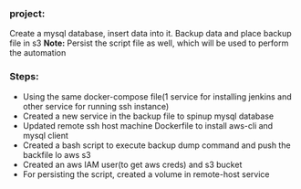### project:
Create a mysql database, insert data into it. Backup data and place backup file in s3
**Note:** Persist the script file as well, which will be used to perform the automation

### **Steps:**
* Using the same docker-compose file(1 service for installing jenkins and other service for running ssh instance)
* Created a new service in the backup file to spinup mysql database
* Updated remote ssh host machine Dockerfile to install aws-cli and mysql client
* Created a bash script to execute backup dump command and push the backfile lo aws s3
* Created an aws IAM user(to get aws creds) and s3 bucket
* For persisting the script, created a volume in remote-host service